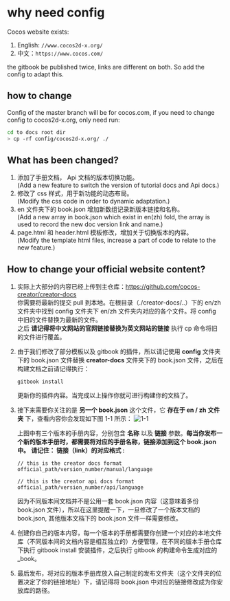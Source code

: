 # why need config

Cocos website exists:

1. English: `//www.cocos2d-x.org/`
1. 中文：`https://www.cocos.com/`

the gitbook be published twice, links are different on both. So add the config to adapt this.

## how to change

Config of the master branch will be for cocos.com, if you need to change config to cocos2d-x.org, only need run:

```sh
cd to docs root dir
> cp -rf config/cocos2d-x.org/ ./
```

## What has been changed?

1. 添加了手册文档， Api 文档的版本切换功能。<br>(Add a new feature to switch the version of tutorial docs and Api docs.)
2. 修改了 css 样式，用于新功能的动态布局。<br>(Modify the css code in order to dynamic adaptation.)
3. en 文件夹下的 book.json 增加新数组记录新版本链接和名称。<br>(Add a new array in book.json which exist in en(zh) fold, the array is used to record the new doc version link and name.)
4. page.html 和 header.html 模板修改，增加关于切换版本的内容。<br>(Modify the template html files, increase a part of code to relate to the new feature.)

## How to change your official website content?

1. 实际上大部分的内容已经上传到主仓库：https://github.com/cocos-creator/creator-docs <br> 你需要将最新的提交 pull 到本地。在根目录（./creator-docs/..）下的 en/zh 文件夹中找到 config 文件夹下 en/zh 文件夹内对应的各个文件。将 config 中旧的文件替换为最新的文件。<br>
之后 __请记得将中文网站的官网链接替换为英文网站的链接__ 执行 cp 命令将旧的文件进行覆盖。
2. 由于我们修改了部分模板以及 gitbook 的插件，所以请记使用 __config__ 文件夹下的 book.json 文件替换 __creator-docs__ 文件夹下的 book.json 文件，之后在构建文档之前请记得执行：
    
    ```
   gitbook install
    ```
    更新你的插件内容。当完成以上操作你就可进行构建你的文档了。 <br>
3. 接下来需要你关注的是 __另一个 book.json__ 这个文件，它 __存在于 en / zh 文件夹__ 下，查看内容你会发现如下图 1-1 所示：
![1-1](![image](https://user-images.githubusercontent.com/35832931/43818599-ed067654-9b11-11e8-84ad-913e332c77f3.png))

    上图中有三个版本的手册内容，分别包含 __名称__ 以及 __链接__ 参数。__每当你发布一个新的版本手册时，都需要将对应的手册名称，链接添加到这个 book.json 中。__
    __请记住： 链接（link）的对应格式 :__
    ```
    // this is the creator docs format
    official_path/version_number/manual/language

    // this is the creator api docs format
    official_path/version_number/api/language
    ```
    因为不同版本间文档并不是公用一套 book.json 内容（这意味着多份 book.json 文件），所以在这里提醒一下，一旦修改了一个版本文档的 book.json, 其他版本文档下的 book.json 文件一样需要修改。

4. 创建你自己的版本内容，每一个版本的手册都需要你创建一个对应的本地文件库（不同版本间的文档内容是相互独立的）方便管理，在不同的版本手册仓库下执行 gitbook install 安装插件，之后执行 gitbook 的构建命令生成对应的 _book。
5. 最后发布，将对应的版本手册库放入自己制定的发布文件夹（这个文件夹的位置决定了你的链接地址）下，请记得将 book.json 中对应的链接修改成为你安放库的路径。